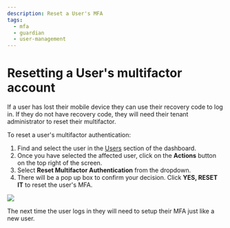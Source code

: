 ```yaml
---
description: Reset a User's MFA
tags:
  - mfa
  - guardian
  - user-management
---
```

# Resetting a User's multifactor account

If a user has lost their mobile device they can use their recovery code to log in. If they do not have recovery code, they will need their tenant administrator to reset their multifactor.

To reset a user's multifactor authentication:

1. Find and select the user in the [Users](${manage_url}/#/users) section of the dashboard.
2. Once you have selected the affected user, click on the **Actions** button on the top right of the screen.
3. Select **Reset Multifactor Authentication** from the dropdown.
4. There will be a pop up box to confirm your decision.  Click **YES, RESET IT** to reset the user's MFA.

 ![](/media/articles/mfa/reset-mfa.png)

The next time the user logs in they will need to setup their MFA just like a new user.
